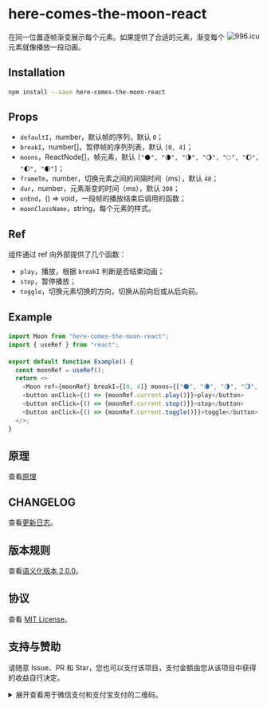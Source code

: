 # here-comes-the-moon-react

<a href="https://996.icu"><img src="https://img.shields.io/badge/link-996.icu-red.svg" alt="996.icu" align="right"></a>

在同一位置逐帧渐变展示每个元素。如果提供了合适的元素，渐变每个元素就像播放一段动画。

## Installation

```bash
npm install --save here-comes-the-moon-react
```

## Props

- `defaultI`，number，默认帧的序列，默认 `0`；
- `breakI`，number[]，暂停帧的序列列表，默认 `[0, 4]`；
- `moons`，ReactNode[]，帧元素，默认 `["🌑", "🌘", "🌗", "🌖", "🌕", "🌔", "🌓", "🌒"]`；
- `frameTm`，number，切换元素之间的间隔时间（ms），默认 `48`；
- `dur`，number，元素渐变的时间（ms），默认 `208`；
- `onEnd`，() => void，一段帧的播放结束后调用的函数；
- `moonClassName`，string，每个元素的样式。

## Ref

组件通过 ref 向外部提供了几个函数：

- `play`，播放，根据 `breakI` 判断是否结束动画；
- `stop`，暂停播放；
- `toggle`，切换元素切换的方向，切换从前向后或从后向前。

## Example

```javascript
import Moon from "here-comes-the-moon-react";
import { useRef } from "react";

export default function Example() {
  const moonRef = useRef();
  return <>
    <Moon ref={moonRef} breakI={[0, 4]} moons={["🌑", "🌘", "🌗", "🌖", "🌕", "🌔", "🌓", "🌒"]} />
    <button onClick={() => {moonRef.current.play()}}>play</button>
    <button onClick={() => {moonRef.current.stop()}}>stop</button>
    <button onClick={() => {moonRef.current.toggle()}}>toggle</button>
  </>;
}
```

## 原理

查看[原理](../how-it-works.md)

## CHANGELOG

查看[更新日志](./CHANGELOG.md)。

## 版本规则

查看[语义化版本 2.0.0](https://semver.org/lang/zh-CN/)。

## 协议

查看 [MIT License](../LICENSE)。

## 支持与赞助

请随意 Issue、PR 和 Star，您也可以支付该项目，支付金额由您从该项目中获得的收益自行决定。

<details>
<summary>展开查看用于微信支付和支付宝支付的二维码。</summary>

<table>
  <tr align="center">
    <td>微信支付</td>
    <td>支付宝支付</td>
  </tr>
	<tr>
		<td><img src="../images/wechat-pay.png" alt="Pay through WeChat" /></td>
		<td><img src="../images/ali-pay.jpg" alt="Pay through AliPay" /></td>
	</tr>
</table>

</details>